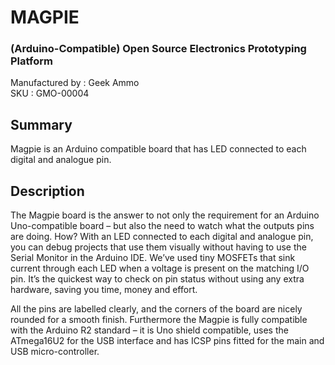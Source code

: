 MAGPIE 
======
### (Arduino-Compatible) Open Source Electronics Prototyping Platform
Manufactured by : Geek Ammo  
SKU : GMO-00004

Summary
-------
Magpie is an Arduino compatible board that has LED connected to each digital and analogue pin.

Description
-----------
The Magpie board is the answer to not only the requirement for an Arduino Uno-compatible board – but also the need to watch what the outputs pins are doing. How? With an LED connected to each digital and analogue pin, you can debug projects that use them visually without having to use the Serial Monitor in the Arduino IDE. We’ve used tiny MOSFETs that sink current through each LED when a voltage is present on the matching I/O pin. It’s the quickest way to check on pin status without using any extra hardware, saving you time, money and effort.

All the pins are labelled clearly, and the corners of the board are nicely rounded for a smooth finish. Furthermore the Magpie is fully compatible with the Arduino R2 standard – it is Uno shield compatible, uses the ATmega16U2 for the USB interface and has ICSP pins fitted for the main and USB micro-controller. 
